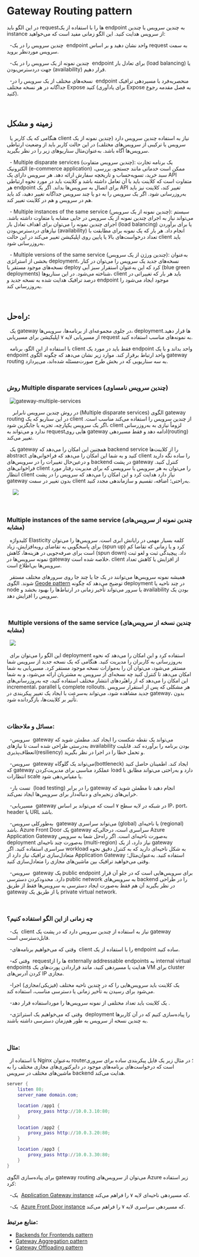 # ‏Gateway Routing pattern

در این الگو باید requestها را با استفاده از یک endpoint به چندین سرویس یا چندین instance از سرویس هدایت کنید. این الگو زمانی مفید است که می‌خواهید: 

 
-‏ چندین سرویس را در یک endpoint واحد نشان دهید و بر اساس request به سمت سرویس موردنظر بروید.

 
-‏ چندین نمونه از یک سرویس را در یک endpoint برای تعادل بار (load balancing) یا جهت دردسترس‌بودن (availability) قرار دهیم.

 
-‏ نسخه‌‌های مختلف از یک سرویس را در endpoint منحصربه‌فرد با مسیردهی ترافیک جداگانه در هر نسخه مختلف Expose کنید (برای یادآوری Expose به فصل مقدمه رجوع کنید).

 
## زمینه و مشکل

 
هنگامی که یک کاربر یا client نیاز به استفاده چندین سرویس دارد (چندین نمونه از یک سرویس یا ترکیبی از سرویس‌‌های مختلف) در این حالت کاربر باید از وضعیت ارتباطی سرویس‌ها آگاه باشد. به‌عنوان‌مثال سناریوهای زیر را در نظر بگیرید.

 
-‏ Multiple disparate services (چندین سرویس متفاوت): یک برنامه تجارت الکترونیک (e-commerce application) ممکن است خدماتی مانند جستجو، بررسی، سبد خرید، تسویه‌حساب و تاریخچه سفارش ارائه دهد. هر سرویس دارای یک API متفاوت است که کلاینت باید با آن تعامل داشته باشد و کلاینت باید در مورد نحوه ارتباطی هر endpoint برای اتصال به سرویس‌ها بداند. اگر یک API تغییر کند، کلاینت نیز باید به‌روزرسانی شود. اگر یک سرویس را به دو یا چند سرویس جداگانه تغییر دهید، کد باید هم در سرویس و هم در کلاینت تغییر کند.

 
-‏ Multiple instances of the same service (چندین نمونه از یک سرویس): سیستم می‌تواند نیاز به اجرای چندین نمونه از یک سرویس در جایی مشابه یا متفاوت داشته باشد. اجرای چندین نمونه را می‌توان برای اهداف تعادل بار (load balancing) یا برای برآوردن نیازهای دردسترس‌بودن (availability) انجام داد. هر بار که یک نمونه برای مطابقت با تعداد درخواست‌‌های بالا یا پایین روی اپلیکیشن تغییر می‌کند در این حالت client باید به‌روزرسانی شود.

 
-‏ Multiple versions of the same service (چندین ورژن از یک سرویس): به‌عنوان بخشی از استراتژی deployment، نسخه‌‌های جدید یک سرویس را می‌توان در کنار نسخه‌‌های موجود مستقر یا deploy کرد که این به‌عنوان استقرار سبز آبی (blue green deployments) شناخته می‌شود. در این سناریوها، client باید هر بار که تغییراتی در درصد ترافیک هدایت شده به نسخه جدید و endpoint موجود ایجاد می‌شود را به‌روزرسانی کند.

 
 
## راه‌حل: 

 
یک gateway در جلوی مجموعه‌ای از برنامه‌ها، سرویس‌ها، deploymentها قرار دهید. از مسیریابی لایه ۷ اپلیکیشن برای مسیریابی request به نمونه‌‌های مناسب استفاده کنید.

 
با استفاده از این الگو، برنامه client فقط باید در مورد یک endpoint واحد بداند و با یک endpoint واحد ارتباط برقرار کند. موارد زیر نشان می‌دهد که چگونه الگوی gateway routing به سه سناریویی که در بخش طرح صورت‌مسئله شده‌اند، می‌پردازد.

 
### روش Multiple disparate services (چندین سرویس نامساوی)

 
![gateway-multiple-services](../assets/design_implementation/gateway-multiple-services.png)

 
 
در روش چندین سرویس نابرابر (Multiple disparate services) الگوی gateway routing در این سناریو که یک client از چندین سرویس را استفاده می‌کند مناسب است. اگر یک سرویس یکپارچه، تجزیه یا جایگزین شود، client لزوماً نیازی به به‌روزرسانی ندارد و می‌تواند به requestهایی روی gateway ادامه دهد و فقط مسیردهی(routing) تغییر می‌کند.

 
یک gateway همچنین این امکان را می‌دهد که backend service را از کلاینت‌ها abstract کنید و به شما این امکان را می‌دهد که فراخوانی‌‌های client را ساده نگه دارید و درعین‌حال تغییرات را در سرویس‌های backend در پشت gateway کنترل کنید. فراخوانی‌‌های client را می‌توان به هر سرویس یا سرویسی که برای مدیریت رفتار مورد انتظار client نیاز دارد هدایت کرد و این امکان را می‌دهد که سرویس را در پشت gateway بدون تغییر در سمت client به‌راحتی؛ اضافه، تقسیم و سازماندهی مجدد کنید.

 
 
![](../assets/design_implementation/gateway-multiple-regions.png)

 
### ‏Multiple instances of the same service (چندین نمونه از سرویس‌‌های مشابه)

 
کلیدواژه Elasticity کلمه بسیار مهمی در رایانش ابری است. سرویس‌ها را می‌توان برای پاسخگویی به تقاضای روبه‌افزایش، زیاد (spun up) کرد و یا زمانی که تقاضا کم است برای صرفه‌جویی در هزینه‌ها، کاهش (spun down) داد. پیچیدگی ثبت و لغو ثبت نمونه سرویس‌ها در gateway خلاصه شده است. client از افزایش یا کاهش تعداد سرویس‌ها بی‌اطلاع است.

 
همیشه نمونه سرویس‌ها می‌توانند در یک جا یا چند جا روی سرورهای مختلف مستقر شوند. الگوی [Geode pattern](https://learn.microsoft.com/en-us/azure/architecture/patterns/geodes) توضیح می‌دهد که چگونه deployment در چند ناحیه یا node یا سرور می‌تواند تأخیر زمانی در ارتباط‌ها را بهبود بخشد و availability بودن یک سرویس را افزایش دهد.

 
### ‏ Multiple versions of the same service (چندین نسخه از سرویس‌‌های مشابه)

 
![](../assets/design_implementation/gateway-multiple-versions.png)

 
این الگو را می‌توان برای deployment استفاده کرد و این امکان را می‌دهد که نحوه به‌روزرسانی به کاربران را مدیریت کنید. هنگامی که یک نسخه جدید از سرویس شما مستقر می‌شود، می‌توان آن را به‌موازات نسخه موجود مستقر کرد. مسیریابی به شما امکان می‌دهد تا کنترل کنید چه نسخه‌ای از سرویس به مشتریان ارائه می‌شود، و به شما این امکان را می‌دهد که از راهبُردهای انتشار مختلف استفاده کنید، چه به‌روزرسانی‌‌های incremental، parallel یا complete rollouts. هر مشکلی که پس از استقرار سرویس جدید مشاهده شود، می‌تواند به‌سرعت با ایجاد یک تغییر پیکربندی در gateway، بدون تأثیر بر کلاینت‌ها، بازگردانده شود.

 
### مسائل و ملاحظات: 

 
-‏ سرویس gateway می‌تواند یک نقطه شکست را ایجاد کند. مطمئن شوید که به‌درستی طراحی شده است تا نیازهای availability بودن برنامه را برآورده کند. قابلیت انعطاف‌پذیری(resiliency) و تحمل خطا را در اجرا در نظر بگیرید.

 
-‏ سرویس gateway می‌تواند یک گلوگاه(bottleneck) ایجاد کند. اطمینان حاصل کنید که gateway عملکرد مناسبی برای مدیریت‌کردن load دارد و به‌راحتی می‌تواند مطابق با انتظارات scale یا مقیاس‌دهی شود.

 
-‏ تست بار (load testing) را در برابر gateway انجام دهید تا مطمئن شوید که خرابی‌‌های زنجیره‌ای و دنباله‌دار برای سرویس‌ها ایجاد نمی‌کند.

 
-‏ مسیریابی gateway در شبکه در لایه سطح ۷ است که می‌تواند بر اساس IP، port، header یا URL باشد.

 
-‏ به‌طورکلی سرویس gateway می‌تواند سراسری (global) یا ناحیه‌ای (regional) باشد. Azure Front Door یک gateway سراسری است، درحالی‌که Azure Application Gateway به‌صورت ناحیه‌ای است. اگر راه‌حل شما به سرویس deployment به‌صورت چند ناحیه‌ای (multi-region) نیاز دارد، از یک gateway سراسری استفاده کنید. اگر workload به شکل ناحیه‌ای دارید که به کنترل دقیق نحوه متعادل‌سازی ترافیک نیاز دارد از Application Gateway استفاده کنید. به‌عنوان‌مثال؛ وقتی می‌خواهید ترافیک بین ماشین‌های مجازی را متعادل‌سازی کنید.

 
-‏ سرویس gateway یک public endpoint برای سرویس‌‌هایی است که در جلو آن قرار دارد. محدودکردن دسترسی public network به سرویس‌‌های backend را در طراحی در نظر بگیرید آن هم فقط به‌صورت ایجاد دسترسی به سرویس‌ها فقط از طریق gateway یا از طریق یک private virtual network.

 
 
### چه زمانی از این الگو استفاده کنیم؟

 
-‏ یک client نیاز به استفاده از چندین سرویس دارد که در پشت یک gateway قابل‌دسترسی است.

 
-‏ وقتی که می‌خواهیم برنامه‌های client را با استفاده از یک endpoint ساده کنید.

 
-‏ وقتی که requestها را از externally addressable endpoints به internal virtual endpoints هدایت یا مسیردهی کنید، مانند قراردادن پورت‌‌های یک VM برای cluster کردن آدرس‌‌های IP مجازی.

 
-‏ یک کلاینت باید سرویس‌‌هایی را که در چندین ناحیه مختلف (فیزیکی/مجازی) اجرا می‌شود برای رسیدن به تأخیر زمانی یا دسترسی مناسب، استفاده کند.

 
-‏ یک کلاینت باید تعداد مختلفی از نمونه سرویس‌ها را مورداستفاده قرار دهد.

 
-‏ وقتی که می‌خواهیم یک استراتژی deployment را پیاده‌سازی کنیم که در آن کاربرها به چندین نسخه از سرویس به طور هم‌زمان دسترسی داشته باشند.

 
### مثال: 

 
با استفاده از Nginx به‌عنوان router؛ در مثال زیر یک فایل پیکربندی ساده برای سروری است که درخواست‌‌های برنامه‌‌های موجود در دایرکتوری‌‌های مجازی مختلف را به ماشین‌‌های مختلف در سرویس backend هدایت می‌کند.

```lua
server {
    listen 80;
    server_name domain.com;

    location /app1 {
        proxy_pass http://10.0.3.10:80;
    }

    location /app2 {
        proxy_pass http://10.0.3.20:80;
    }

    location /app3 {
        proxy_pass http://10.0.3.30:80;
    }
}
```


  
برای پیاده‌سازی الگوی gateway routing می‌توان از سرویس‌‌های Azure زیر استفاده کرد: 

 
-‏ یک [Application Gateway instance](https://learn.microsoft.com/en-us/azure/application-gateway/tutorial-multiple-sites-cli) که مسیردهی ناحیه‌ای لایه ۷ را فراهم می‌کند.

 
-‏ یک [Azure Front Door instance](https://learn.microsoft.com/en-us/azure/frontdoor) که مسیردهی سراسری لایه ۷ را فراهم می‌کند.

### منابع مرتبط:

- [Backends for Frontends pattern](./Backends%20for%20Frontends.md)
- [Gateway Aggregation pattern](./Gateway%20Aggregation%20pattern.md)
- [Gateway Offloading pattern](./Gateway%20Offloading%20pattern.md)